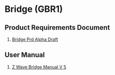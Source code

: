 # Bridge (GBR1)

## Product Requirements Document
1. [Bridge Prd Alpha Draft](/uploads/bridge-prd-alpha-draft.docx "Bridge Prd Alpha Draft")


## User Manual
1. [Z Wave Bridge Manual V 5](/uploads/z-wave-bridge-manual-v-5.pdf "Z Wave Bridge Manual V 5")